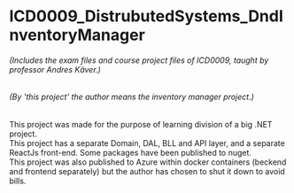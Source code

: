 # ICD0009_DistrubutedSystems_DndInventoryManager

###### (Includes the exam files and course project files of ICD0009, taught by professor Andres Käver.)
###### (By 'this project' the author means the inventory manager project.)
This project was made for the purpose of learning division of a big .NET project.\
This project has a separate Domain, DAL, BLL and API layer, and a separate ReactJs front-end. Some packages have been published to nuget.\
This project was also published to Azure within docker containers (beckend and frontend separately) but the author has chosen to shut it down to avoid bills.
